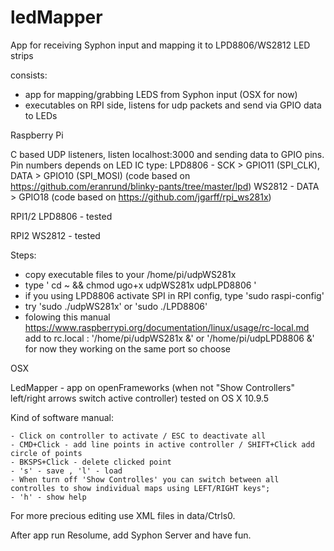 ledMapper
=========

App for receiving Syphon input and mapping it to LPD8806/WS2812 LED strips

consists:

- app for mapping/grabbing LEDS from Syphon input (OSX for now)
- executables on RPI side, listens for udp packets and send via GPIO data to LEDs

Raspberry Pi 

C based UDP listeners, listen localhost:3000 and sending data to GPIO pins.
Pin numbers depends on LED IC type:
LPD8806 - SCK > GPIO11 (SPI_CLK), DATA > GPIO10 (SPI_MOSI) (code based on https://github.com/eranrund/blinky-pants/tree/master/lpd)
WS2812 - DATA > GPIO18 (code based on https://github.com/jgarff/rpi_ws281x)

RPI1/2 LPD8806 - tested

RPI2 WS2812 - tested

Steps:

- copy executable files to your /home/pi/udpWS281x
- type '
	cd ~ && chmod ugo+x udpWS281x udpLPD8806
	'
- if you using LPD8806 activate SPI in RPI config, type 'sudo raspi-config'
- try 'sudo ./udpWS281x' or 'sudo ./LPD8806'
- folowing this manual https://www.raspberrypi.org/documentation/linux/usage/rc-local.md add to rc.local :
'/home/pi/udpWS281x &' or '/home/pi/udpLPD8806 &' for now they working on the same port so choose


OSX

LedMapper - app on openFrameworks (when not "Show Controllers" left/right arrows switch active controller)
tested on OS X 10.9.5

Kind of software manual:

	- Click on controller to activate / ESC to deactivate all 
	- CMD+Click - add line points in active controller / SHIFT+Click add circle of points 
	- BKSPS+Click - delete clicked point 
	- 's' - save , 'l' - load 
	- When turn off 'Show Controlles' you can switch between all controlles to show individual maps using LEFT/RIGHT keys";
	- 'h' - show help

For more precious editing use XML files in data/Ctrls0.

After app run Resolume, add Syphon Server and have fun.
